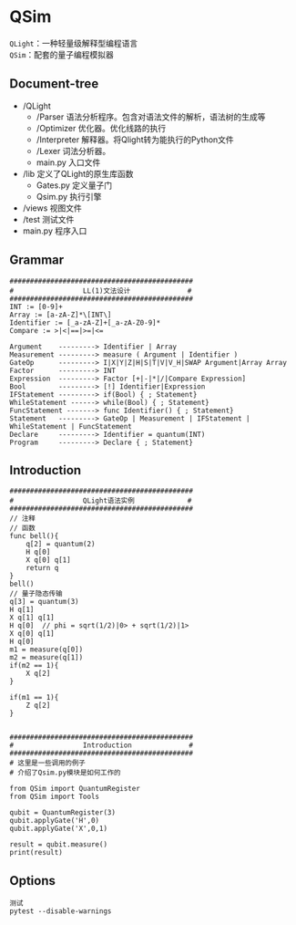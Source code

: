 # QSim
`QLight`：一种轻量级解释型编程语言  
`QSim`：配套的量子编程模拟器  
## Document-tree
* /QLight
   * /Parser 语法分析程序。包含对语法文件的解析，语法树的生成等
   * /Optimizer 优化器。优化线路的执行
   * /Interpreter 解释器。将Qlight转为能执行的Python文件
   * /Lexer 词法分析器。
   * main.py 入口文件
* /lib  定义了QLight的原生库函数
   * Gates.py 定义量子门
   * Qsim.py 执行引擎
* /views 视图文件
* /test 测试文件
* main.py 程序入口
## Grammar
```
#############################################
#                 LL(1)文法设计              #
#############################################
INT := [0-9]+
Array := [a-zA-Z]*\[INT\]
Identifier := [_a-zA-Z]+[_a-zA-Z0-9]*
Compare := >|<|==|>=|<=

Argument    ---------> Identifier | Array
Measurement ---------> measure ( Argument | Identifier )
GateOp      ---------> I|X|Y|Z|H|S|T|V|V_H|SWAP Argument|Array Array
Factor      ---------> INT
Expression  ---------> Factor [+|-|*|/|Compare Expression]
Bool        ---------> [!] Identifier|Expression
IFStatement ---------> if(Bool) { ; Statement}
WhileStatement ------> while(Bool) { ; Statement}
FuncStatement -------> func Identifier() { ; Statement}
Statement   ---------> GateOp | Measurement | IFStatement | WhileStatement | FuncStatement
Declare     ---------> Identifier = quantum(INT)
Program     ---------> Declare { ; Statement}
```
## Introduction
```
#############################################
#                 QLight语法实例             #
#############################################
// 注释
// 函数
func bell(){
    q[2] = quantum(2)
    H q[0]
    X q[0] q[1]
    return q
}
bell()
// 量子隐态传输
q[3] = quantum(3)
H q[1]
X q[1] q[1]
H q[0]  // phi = sqrt(1/2)|0> + sqrt(1/2)|1>
X q[0] q[1]
H q[0]
m1 = measure(q[0])
m2 = measure(q[1])
if(m2 == 1){
    X q[2]
}

if(m1 == 1){
    Z q[2]
}


#############################################
#                 Introduction              #
#############################################
# 这里是一些调用的例子
# 介绍了Qsim.py模块是如何工作的

from QSim import QuantumRegister
from QSim import Tools

qubit = QuantumRegister(3)
qubit.applyGate('H',0)
qubit.applyGate('X',0,1)

result = qubit.measure()
print(result)
```
## Options
```
测试
pytest --disable-warnings  
```
